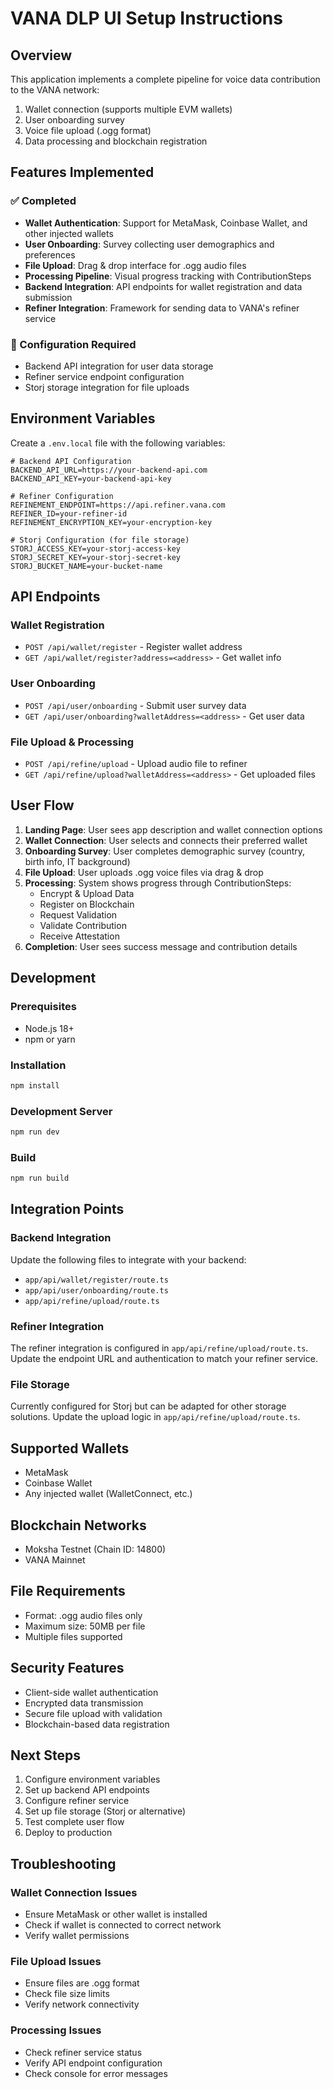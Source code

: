# VANA DLP UI Setup Instructions

## Overview
This application implements a complete pipeline for voice data contribution to the VANA network:
1. Wallet connection (supports multiple EVM wallets)
2. User onboarding survey
3. Voice file upload (.ogg format)
4. Data processing and blockchain registration

## Features Implemented

### ✅ Completed
- **Wallet Authentication**: Support for MetaMask, Coinbase Wallet, and other injected wallets
- **User Onboarding**: Survey collecting user demographics and preferences
- **File Upload**: Drag & drop interface for .ogg audio files
- **Processing Pipeline**: Visual progress tracking with ContributionSteps
- **Backend Integration**: API endpoints for wallet registration and data submission
- **Refiner Integration**: Framework for sending data to VANA's refiner service

### 🔧 Configuration Required
- Backend API integration for user data storage
- Refiner service endpoint configuration
- Storj storage integration for file uploads

## Environment Variables

Create a `.env.local` file with the following variables:

```env
# Backend API Configuration
BACKEND_API_URL=https://your-backend-api.com
BACKEND_API_KEY=your-backend-api-key

# Refiner Configuration
REFINEMENT_ENDPOINT=https://api.refiner.vana.com
REFINER_ID=your-refiner-id
REFINEMENT_ENCRYPTION_KEY=your-encryption-key

# Storj Configuration (for file storage)
STORJ_ACCESS_KEY=your-storj-access-key
STORJ_SECRET_KEY=your-storj-secret-key
STORJ_BUCKET_NAME=your-bucket-name
```

## API Endpoints

### Wallet Registration
- `POST /api/wallet/register` - Register wallet address
- `GET /api/wallet/register?address=<address>` - Get wallet info

### User Onboarding
- `POST /api/user/onboarding` - Submit user survey data
- `GET /api/user/onboarding?walletAddress=<address>` - Get user data

### File Upload & Processing
- `POST /api/refine/upload` - Upload audio file to refiner
- `GET /api/refine/upload?walletAddress=<address>` - Get uploaded files

## User Flow

1. **Landing Page**: User sees app description and wallet connection options
2. **Wallet Connection**: User selects and connects their preferred wallet
3. **Onboarding Survey**: User completes demographic survey (country, birth info, IT background)
4. **File Upload**: User uploads .ogg voice files via drag & drop
5. **Processing**: System shows progress through ContributionSteps:
   - Encrypt & Upload Data
   - Register on Blockchain
   - Request Validation
   - Validate Contribution
   - Receive Attestation
6. **Completion**: User sees success message and contribution details

## Development

### Prerequisites
- Node.js 18+
- npm or yarn

### Installation
```bash
npm install
```

### Development Server
```bash
npm run dev
```

### Build
```bash
npm run build
```

## Integration Points

### Backend Integration
Update the following files to integrate with your backend:
- `app/api/wallet/register/route.ts`
- `app/api/user/onboarding/route.ts`
- `app/api/refine/upload/route.ts`

### Refiner Integration
The refiner integration is configured in `app/api/refine/upload/route.ts`. Update the endpoint URL and authentication to match your refiner service.

### File Storage
Currently configured for Storj but can be adapted for other storage solutions. Update the upload logic in `app/api/refine/upload/route.ts`.

## Supported Wallets
- MetaMask
- Coinbase Wallet
- Any injected wallet (WalletConnect, etc.)

## Blockchain Networks
- Moksha Testnet (Chain ID: 14800)
- VANA Mainnet

## File Requirements
- Format: .ogg audio files only
- Maximum size: 50MB per file
- Multiple files supported

## Security Features
- Client-side wallet authentication
- Encrypted data transmission
- Secure file upload with validation
- Blockchain-based data registration

## Next Steps
1. Configure environment variables
2. Set up backend API endpoints
3. Configure refiner service
4. Set up file storage (Storj or alternative)
5. Test complete user flow
6. Deploy to production

## Troubleshooting

### Wallet Connection Issues
- Ensure MetaMask or other wallet is installed
- Check if wallet is connected to correct network
- Verify wallet permissions

### File Upload Issues
- Ensure files are .ogg format
- Check file size limits
- Verify network connectivity

### Processing Issues
- Check refiner service status
- Verify API endpoint configuration
- Check console for error messages 